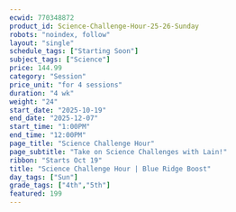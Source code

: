 ```yaml
---
ecwid: 770348872
product_id: Science-Challenge-Hour-25-26-Sunday
robots: "noindex, follow"
layout: "single"
schedule_tags: ["Starting Soon"]
subject_tags: ["Science"]
price: 144.99
category: "Session"
price_unit: "for 4 sessions"
duration: "4 wk"
weight: "24"
start_date: "2025-10-19"
end_date: "2025-12-07"
start_time: "1:00PM"
end_time: "12:00PM"
page_title: "Science Challenge Hour"
page_subtitle: "Take on Science Challenges with Lain!"
ribbon: "Starts Oct 19"
title: "Science Challenge Hour | Blue Ridge Boost"
day_tags: ["Sun"]
grade_tags: ["4th","5th"]
featured: 199
---
```

